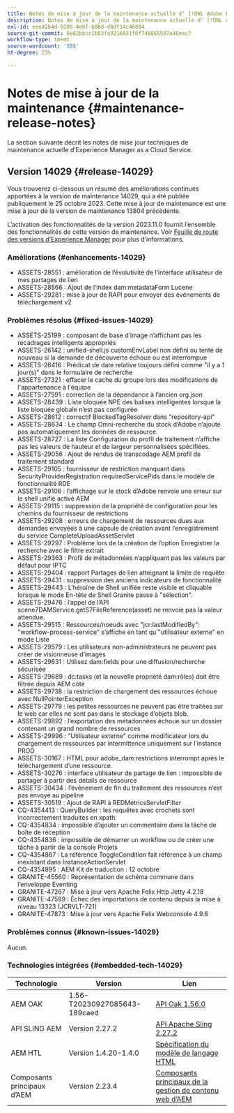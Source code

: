 ```yaml
---
title: Notes de mise à jour de la maintenance actuelle d’ [!DNL Adobe Experience Manager]  as a Cloud Service.
description: Notes de mise à jour de la maintenance actuelle d’ [!DNL Adobe Experience Manager]  as a Cloud Service.
exl-id: eee42b4d-9206-4ebf-b88d-d8df14c46094
source-git-commit: 6e82bbcc1b83fa9216831f6f746665507a46eec7
workflow-type: tm+mt
source-wordcount: '585'
ht-degree: 23%

---
```


# Notes de mise à jour de la maintenance {#maintenance-release-notes}

La section suivante décrit les notes de mise jour techniques de maintenance actuelle d’Experience Manager as a Cloud Service.

## Version 14029 {#release-14029}

Vous trouverez ci-dessous un résumé des améliorations continues apportées à la version de maintenance 14029, qui a été publiée publiquement le 25 octobre 2023. Cette mise à jour de maintenance est une mise à jour de la version de maintenance 13804 précédente.

L’activation des fonctionnalités de la version 2023.11.0 fournit l’ensemble des fonctionnalités de cette version de maintenance. Voir [Feuille de route des versions d’Experience Manager](https://experienceleague.adobe.com/docs/experience-manager-release-information/aem-release-updates/update-releases-roadmap.html?lang=fr) pour plus d’informations.

### Améliorations {#enhancements-14029}

* ASSETS-28551 : amélioration de l’évolutivité de l’interface utilisateur de mes partages de lien
* ASSETS-28566 : Ajout de l’index dam:metadataForm Lucene
* ASSETS-29281 : mise à jour de RAPI pour envoyer des événements de téléchargement v2

### Problèmes résolus {#fixed-issues-14029}

* ASSETS-25199 : composant de base d’image n’affichant pas les recadrages intelligents appropriés
* ASSETS-26142 : unified-shell.js customEnvLabel non défini ou tenté de nouveau si la demande de découverte échoue ou est interrompue
* ASSETS-26416 : Prédicat de date relative toujours défini comme &quot;il y a 1 jour(s)&quot; dans le formulaire de recherche
* ASSETS-27321 : effacer le cache du groupe lors des modifications de l&#39;appartenance à l&#39;équipe
* ASSETS-27591 : correction de la dépendance à l’ancien org.json
* ASSETS-28439 : Liste bloquée NPE des balises intelligentes lorsque la liste bloquée globale n’est pas configurée
* ASSETS-28612 : correctif BlockedTagResolver dans &quot;repository-api&quot;
* ASSETS-28634 : Le champ Omni-recherche du stock d’Adobe n’ajoute pas automatiquement les données de ressource.
* ASSETS-28727 : La liste Configuration du profil de traitement n’affiche pas les valeurs de hauteur et de largeur personnalisées spécifiées.
* ASSETS-29056 : Ajout de rendus de transcodage AEM profil de traitement standard
* ASSETS-29105 : fournisseur de restriction manquant dans SecurityProviderRegistration requiredServicePids dans le modèle de fonctionnalité RDE
* ASSETS-29106 : l’affichage sur le stock d’Adobe renvoie une erreur sur le shell unifié activé AEM
* ASSETS-29115 : suppression de la propriété de configuration pour les chemins du fournisseur de restrictions
* ASSETS-29208 : erreurs de chargement de ressources dues aux demandes envoyées à une capsule de création avant l’enregistrement du service CompleteUploadAssetServlet
* ASSETS-29297 : Problème lors de la création de l’option Enregistrer la recherche avec le filtre extrait
* ASSETS-29363 : Profil de métadonnées n’appliquant pas les valeurs par défaut pour IPTC
* ASSETS-29404 : rapport Partages de lien atteignant la limite de requête
* ASSETS-29431 : suppression des anciens indicateurs de fonctionnalité
* ASSETS-29443 : L’héroïne de Shell unifiée reste visible et cliquable lorsque le mode En-tête de Shell Granite passe à &quot;sélection&quot;.
* ASSETS-29476 : l’appel de l’API scene7DAMService.getS7FileReference(asset) ne renvoie pas la valeur attendue.
* ASSETS-29515 : Ressources/noeuds avec &quot;jcr:lastModifiedBy&quot;: &quot;workflow-process-service&quot; s’affiche en tant qu’&quot;utilisateur externe&quot; en mode Liste
* ASSETS-29579 : Les utilisateurs non-administrateurs ne peuvent pas créer de visionneuse d’images
* ASSETS-29631 : Utilisez dam:fields pour une diffusion/recherche sécurisée
* ASSETS-29689 : dc:tasks (et la nouvelle propriété dam:rôles) doit être filtrée depuis AEM côté
* ASSETS-29738 : la restriction de chargement des ressources échoue avec NullPointerException
* ASSETS-29779 : les petites ressources ne peuvent pas être traitées sur le web car elles ne sont pas dans le stockage d’objets blob.
* ASSETS-29892 : l’exportation des métadonnées échoue sur un dossier contenant un grand nombre de ressources
* ASSETS-29996 : &quot;Utilisateur externe&quot; comme modificateur lors du chargement de ressources par intermittence uniquement sur l’instance PROD
* ASSETS-30167 : HTML pour adobe_dam:restrictions interrompt après le téléchargement d’une ressource.
* ASSETS-30276 : interface utilisateur de partage de lien : impossible de partager à partir des détails de ressource
* ASSETS-30434 : l’événement de fin du traitement des ressources n’est pas envoyé au pipeline
* ASSETS-30519 : Ajout de RAPI à REDMetricsServletFilter
* CQ-4354413 : QueryBuilder : les requêtes avec crochets sont incorrectement traduites en xpath.
* CQ-4354834 : impossible d’ajouter un commentaire dans la tâche de boîte de réception
* CQ-4354836 : impossible de démarrer un workflow ou de créer une tâche à partir de la console Projets
* CQ-4354867 : La référence ToggleCondition fait référence à un champ inexistant dans InstanceActionServlet
* CQ-4354895 : AEM Kit de traduction : 12 octobre
* GRANITE-45560 : Représentation de schéma commune dans l’enveloppe Eventing
* GRANITE-47267 : Mise à jour vers Apache Felix Http Jetty 4.2.18
* GRANITE-47599 : Échec des importations de contenu depuis la mise à niveau 13323 (JCRVLT-721)
* GRANITE-47873 : Mise à jour vers Apache Felix Webconsole 4.9.6

### Problèmes connus {#known-issues-14029}

Aucun.

### Technologies intégrées {#embedded-tech-14029}

| Technologie | Version | Lien |
|---|---|---|
| AEM OAK | 1.56-T20230927085643-189caed | [API Oak 1.56.0](https://www.javadoc.io/doc/org.apache.jackrabbit/oak-api/1.56.0/index.html) |
| API SLING AEM | Version 2.27.2 | [API Apache Sling 2.27.2](https://www.javadoc.io/doc/org.apache.sling/org.apache.sling.api/latest/index.html) |
| AEM HTL | Version 1.4.20-1.4.0 | [Spécification du modèle de langage HTML](https://github.com/adobe/htl-spec) |
| Composants principaux d’AEM | Version 2.23.4 | [Composants principaux de la gestion de contenu web d’AEM](https://github.com/adobe/aem-core-wcm-components) |
